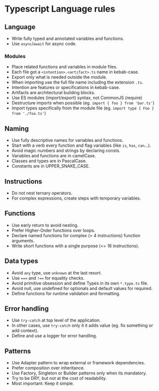 # Typescript Language rules 

## Language
- Write fully typed and annotated variables and functions.
- Use `async`/`await` for async code.

### Modules
- Place related functions and variables in module files.
- Each file got a `<intention>.<artifact>.ts` name in kebab-case.
- Export only what is needed outside the module.
- When importing use the full file name including the extension `.ts`.
- Intention are features or specifications in kebab-case.
- Artifacts are architectural building blocks.
- Use ES modules (import/export) syntax, not CommonJS (require)
- Destructure imports when possible (eg. `import { foo } from 'bar.ts'`)
- Import types specifically from the module file (eg. `import type { Foo } from './foo.ts'`)

## Naming
- Use fully descriptive names for variables and functions.
- Start with a verb every function and flag variables (like `is`, `has`, `can`...).  
- Avoid magic numbers and strings by declaring consts.
- Variables and functions are in camelCase.
- Classes and types are in PascalCase.
- Constants are in UPPER_SNAKE_CASE.

## Instructions
- Do not nest ternary operators.
- For complex expressions, create steps with temporary variables.

## Functions
- Use early return to avoid nesting.
- Prefer Higher-Order functions over loops.
- Declare named functions for complex (> 4 instructions) function arguments.
- Write short functions with a single purpose (<= 16 instructions).

## Data types
- Avoid `any` type, use `unknown` at the last resort.
- Use `===` and `!==` for equality checks.
- Avoid primitive obsession and define Types in its own `*.type.ts` file.
- Avoid null, use undefined for optionals and default values for required.
- Define functions for runtime validation and formatting.

## Error handling
- Use `try-catch` at top level of the application.
- In other cases, use `try-catch` only it it adds value (eg. fix something or add context).
- Define and use a logger for error handling.

## Patterns
- Use Adapter pattern to wrap external or framework dependencies.
- Prefer composition over inheritance.
- Use Factory, Singleton or Builder patterns only when its mandatory.
- Try to be DRY, but not at the cost of readability.
- Most important: Keep it simple.
